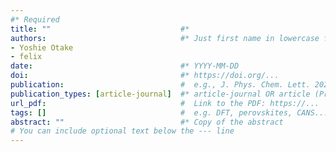 ```yaml
---
#* Required
title: ""                             #*
authors:                              #* Just first name in lowercase for those from our group
- Yoshie Otake
- felix
date:                                 #* YYYY-MM-DD
doi:                                  #* https://doi.org/...
publication:                          #  e.g., J. Phys. Chem. Lett. 2025, 16, 1, 184–190.
publication_types: [article-journal]  #* article-journal OR article (Preprint)
url_pdf:                              #  Link to the PDF: https://...
tags: []                              #  e.g. DFT, perovskites, CANS...
abstract: ""                          #* Copy of the abstract
# You can include optional text below the --- line
---
```


